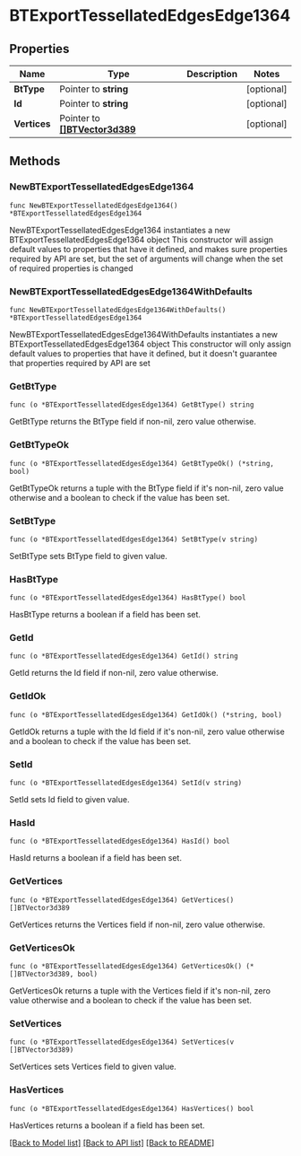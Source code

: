 # BTExportTessellatedEdgesEdge1364

## Properties

Name | Type | Description | Notes
------------ | ------------- | ------------- | -------------
**BtType** | Pointer to **string** |  | [optional] 
**Id** | Pointer to **string** |  | [optional] 
**Vertices** | Pointer to [**[]BTVector3d389**](BTVector3d389.md) |  | [optional] 

## Methods

### NewBTExportTessellatedEdgesEdge1364

`func NewBTExportTessellatedEdgesEdge1364() *BTExportTessellatedEdgesEdge1364`

NewBTExportTessellatedEdgesEdge1364 instantiates a new BTExportTessellatedEdgesEdge1364 object
This constructor will assign default values to properties that have it defined,
and makes sure properties required by API are set, but the set of arguments
will change when the set of required properties is changed

### NewBTExportTessellatedEdgesEdge1364WithDefaults

`func NewBTExportTessellatedEdgesEdge1364WithDefaults() *BTExportTessellatedEdgesEdge1364`

NewBTExportTessellatedEdgesEdge1364WithDefaults instantiates a new BTExportTessellatedEdgesEdge1364 object
This constructor will only assign default values to properties that have it defined,
but it doesn't guarantee that properties required by API are set

### GetBtType

`func (o *BTExportTessellatedEdgesEdge1364) GetBtType() string`

GetBtType returns the BtType field if non-nil, zero value otherwise.

### GetBtTypeOk

`func (o *BTExportTessellatedEdgesEdge1364) GetBtTypeOk() (*string, bool)`

GetBtTypeOk returns a tuple with the BtType field if it's non-nil, zero value otherwise
and a boolean to check if the value has been set.

### SetBtType

`func (o *BTExportTessellatedEdgesEdge1364) SetBtType(v string)`

SetBtType sets BtType field to given value.

### HasBtType

`func (o *BTExportTessellatedEdgesEdge1364) HasBtType() bool`

HasBtType returns a boolean if a field has been set.

### GetId

`func (o *BTExportTessellatedEdgesEdge1364) GetId() string`

GetId returns the Id field if non-nil, zero value otherwise.

### GetIdOk

`func (o *BTExportTessellatedEdgesEdge1364) GetIdOk() (*string, bool)`

GetIdOk returns a tuple with the Id field if it's non-nil, zero value otherwise
and a boolean to check if the value has been set.

### SetId

`func (o *BTExportTessellatedEdgesEdge1364) SetId(v string)`

SetId sets Id field to given value.

### HasId

`func (o *BTExportTessellatedEdgesEdge1364) HasId() bool`

HasId returns a boolean if a field has been set.

### GetVertices

`func (o *BTExportTessellatedEdgesEdge1364) GetVertices() []BTVector3d389`

GetVertices returns the Vertices field if non-nil, zero value otherwise.

### GetVerticesOk

`func (o *BTExportTessellatedEdgesEdge1364) GetVerticesOk() (*[]BTVector3d389, bool)`

GetVerticesOk returns a tuple with the Vertices field if it's non-nil, zero value otherwise
and a boolean to check if the value has been set.

### SetVertices

`func (o *BTExportTessellatedEdgesEdge1364) SetVertices(v []BTVector3d389)`

SetVertices sets Vertices field to given value.

### HasVertices

`func (o *BTExportTessellatedEdgesEdge1364) HasVertices() bool`

HasVertices returns a boolean if a field has been set.


[[Back to Model list]](../README.md#documentation-for-models) [[Back to API list]](../README.md#documentation-for-api-endpoints) [[Back to README]](../README.md)


